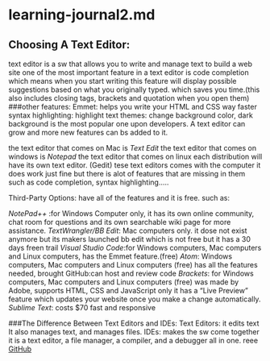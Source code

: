# learning-journal2.md
## Choosing A Text Editor:
text editor is a sw that allows you to write and manage text to build a web site
one of the most important feature in a text editor is code completion which means when you start writing this feature will display possible suggestions based on what you originally typed. which saves you time.(this also includes closing tags, brackets and quotation when you open them)
###other features:
Emmet: helps you write your HTML and CSS way faster
syntax highlighting: highlight text
themes: change background color, dark background is the most popular one upon developers.
A text editor can grow and more new features can bs added to it.

the text editor that comes on Mac is *Text Edit*
the text editor that comes on windows is *Notepad*
the text editor that comes on linux each distribution will have its own text
editor. (Gedit)
tese text editors comes with the computer it does work just fine but there is alot of features that are missing in them such as code completion, syntax highlighting.....

Third-Party Options: have all of the features and it is free. such as:

*NotePad++* :for Windows Computer only, it has its own online community, chat room for questions and its own searchable
wiki page for more assistance.
*TextWrangler/BB Edit*: Mac computers only. it dose not exist anymore 
but its makers launched bb edit which is not free but it has a 30 days freen trail
*Visual Studio Code*:for Windows computers, Mac computers and Linux computers, has the Emmet feature.(free)
*Atom*: Windows computers, Mac computers and Linux computers (free) has all the features needed, brought GitHub:can host and review code
*Brackets*: for Windows computers, Mac computers and Linux computers (free) was made by Adobe, supports HTML, CSS and JavaScript only it has a “Live Preview” feature which updates your website once you make a change automatically.
*Sublime Text*: costs $70 fast and responsive

###The Difference Between Text Editors and IDEs:
Text Editors: it edits text It also manages text, and manages files.
IDEs: makes the sw come together it is a text editor, a file
manager, a compiler, and a debugger all in one.
reee [GitHub](http://github.com)
